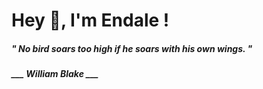 <h1 title="head"> Hey 👋, I'm Endale !</h1>

**<h5><i>" No bird soars too high if he soars with his own wings. "</i></h5>**

*<b>___ William Blake ___</b>*
